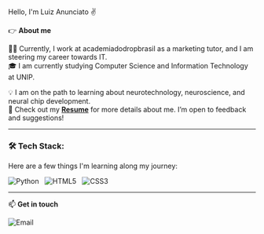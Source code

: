 Hello, I'm Luiz Anunciato ✌️

👉 **About me**

👨‍💻 Currently, I work at academiadodropbrasil as a marketing tutor, and I am steering my career towards IT.  
🎓 I am currently studying Computer Science and Information Technology at UNIP.  

💡 I am on the path to learning about neurotechnology, neuroscience, and neural chip development.  
📄 Check out my [**Resume**](https://drive.google.com/file/d/1uNdgsLwClp_OsWxQkYuN39pey8EmwOT3/view?usp=sharing) for more details about me. I’m open to feedback and suggestions!  

---

### 🛠️ Tech Stack:
Here are a few things I'm learning along my journey:

![Python](https://img.shields.io/badge/Python-3776AB?style=for-the-badge&logo=python&logoColor=white) &nbsp; 
![HTML5](https://img.shields.io/badge/HTML5-E34F26?style=for-the-badge&logo=html5&logoColor=white) &nbsp; 
![CSS3](https://img.shields.io/badge/CSS3-1572B6?style=for-the-badge&logo=css3&logoColor=white)

---

📫 **Get in touch**

![Email](https://img.shields.io/badge/mcluizspessoal@gmail.com-FFFFFF?style=for-the-badge&logo=gmail&logoColor=red)
